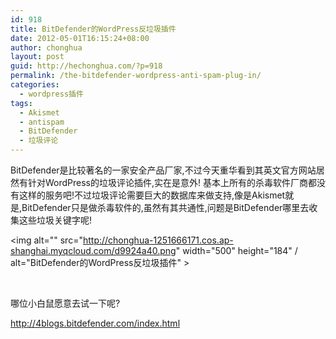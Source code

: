 ```yaml
---
id: 918
title: BitDefender的WordPress反垃圾插件
date: 2012-05-01T16:15:24+08:00
author: chonghua
layout: post
guid: http://hechonghua.com/?p=918
permalink: /the-bitdefender-wordpress-anti-spam-plug-in/
categories:
  - wordpress插件
tags:
  - Akismet
  - antispam
  - BitDefender
  - 垃圾评论
---
```

BitDefender是比较著名的一家安全产品厂家,不过今天重华看到其英文官方网站居然有针对WordPress的垃圾评论插件,实在是意外! 基本上所有的杀毒软件厂商都没有这样的服务吧!不过垃圾评论需要巨大的数据库来做支持,像是Akismet就是,BitDefender只是做杀毒软件的,虽然有其共通性,问题是BitDefender哪里去收集这些垃圾关键字呢!

<img alt="" src="http://chonghua-1251666171.cos.ap-shanghai.myqcloud.com/d9924a40.png" width="500" height="184" / alt="BitDefender的WordPress反垃圾插件" >

&nbsp;

哪位小白鼠愿意去试一下呢?

<http://4blogs.bitdefender.com/index.html>